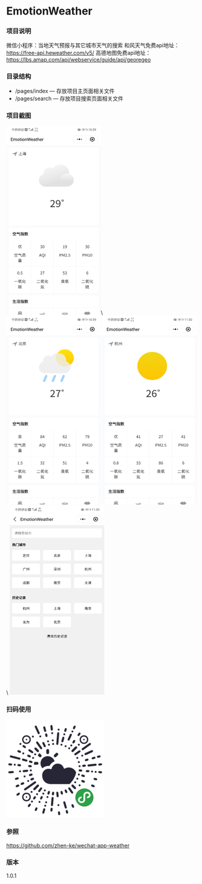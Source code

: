 # EmotionWeather

### 项目说明

微信小程序：当地天气预报与其它城市天气的搜索
和风天气免费api地址：https://free-api.heweather.com/v5/
高德地图免费api地址：https://lbs.amap.com/api/webservice/guide/api/georegeo
### 目录结构

- /pages/index — 存放项目主页面相关文件
- /pages/search — 存放项目搜索页面相关文件

### 项目截图
<img width="250" height="500" src="https://github.com/xingyanan/EmotionWeather/blob/master/screenshot.jpg"/>\\
<img width="250" height="500" src="https://github.com/xingyanan/EmotionWeather/blob/master/screenshot2.jpg"/>
<img width="250" height="500" src="https://github.com/xingyanan/EmotionWeather/blob/master/screenshot3.jpg"/>\\
<img width="250" height="500" src="https://github.com/xingyanan/EmotionWeather/blob/master/screenshot1.jpg"/>


### 扫码使用

![qrcode](./code.jpg)
### 参照
https://github.com/zhen-ke/wechat-app-weather
### 版本
1.0.1

